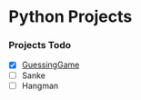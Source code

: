# Python Projects

### Projects Todo

* [x] [GuessingGame](./Guessing_Game.py)
* [ ] Sanke
* [ ] Hangman